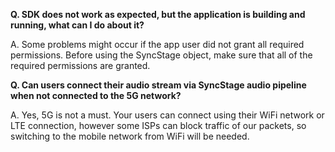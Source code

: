 __Q. SDK does not work as expected, but the application is building and running, what can I do about it?__

A. Some problems might occur if the app user did not grant all required permissions. Before using the SyncStage object, make sure that all of the required permissions are granted.

__Q. Can users connect their audio stream via SyncStage audio pipeline when not connected to the 5G network?__

A. Yes, 5G is not a must. Your users can connect using their WiFi network or LTE connection, however some ISPs can block traffic of our packets, so switching to the mobile network from WiFi will be needed.
